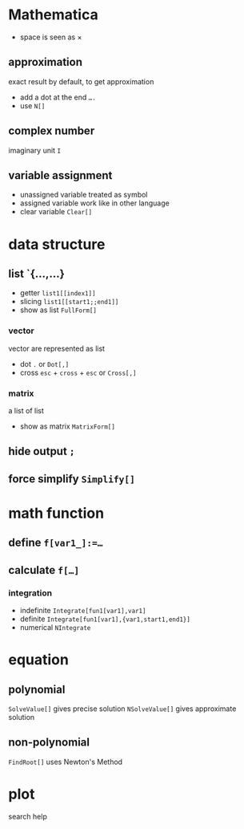<!-- toc -->
# Mathematica

- space is seen as $\times$

## approximation

exact result by default, to get approximation

- add a dot at the end `….`
- use `N[]`

## complex number

imaginary unit `I`

## variable assignment

- unassigned variable treated as symbol
- assigned variable work like in other language
- clear variable `Clear[]`

# data structure

## list `{…,…}

- getter `list1[[index1]]`
- slicing `list1[[start1;;end1]]`
- show as list `FullForm[]`

### vector

vector are represented as list

- dot `.`
or `Dot[,]`
- cross `esc` + `cross` + `esc`
or `Cross[,]`

### matrix

a list of list

- show as matrix `MatrixForm[]`

## hide output `;`

## force simplify `Simplify[]`

# math function

## define `f[var1_]:=…`

## calculate `f[…]`

### integration

- indefinite `Integrate[fun1[var1],var1]`
- definite `Integrate[fun1[var1],{var1,start1,end1}]`
- numerical `NIntegrate`

# equation

## polynomial

`SolveValue[]` gives precise solution
`NSolveValue[]` gives approximate solution

## non-polynomial

`FindRoot[]` uses Newton's Method

# plot

search help
